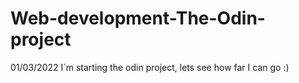 # Web-development-The-Odin-project
01/03/2022 I´m starting the odin project, lets see how far I can go :)

